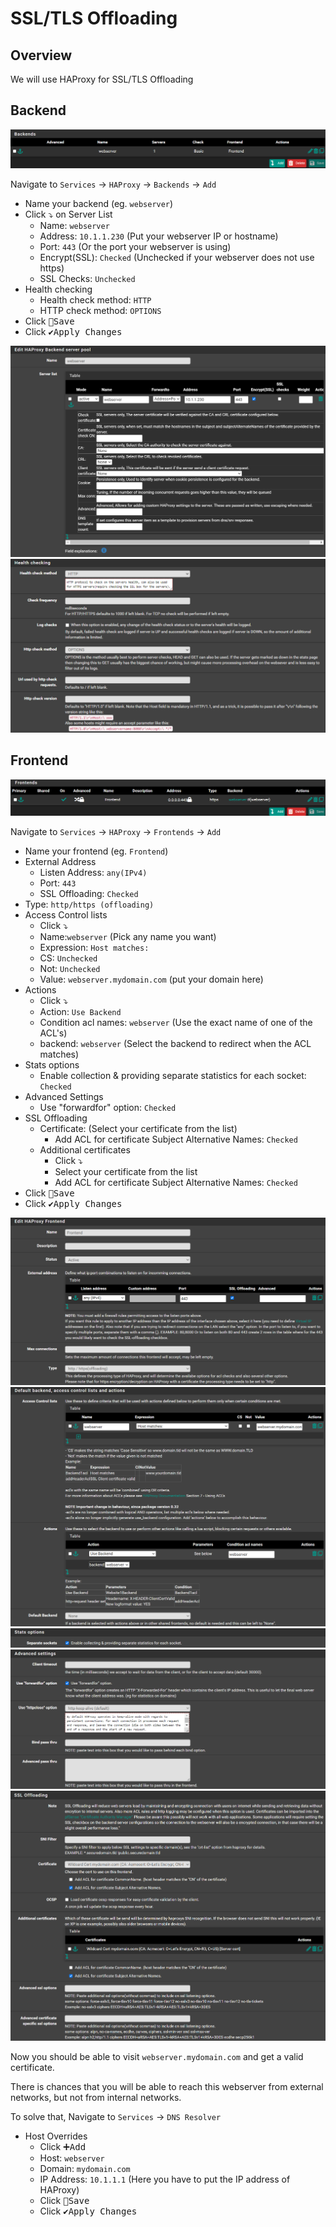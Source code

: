 # SSL/TLS Offloading

## Overview

We will use HAProxy for SSL/TLS Offloading

## Backend

![haproxy-ssloffload-backend-view](img/haproxy-ssloffload-backend-view.png)

Navigate to `Services` -> `HAProxy` -> `Backends` -> `Add`

- Name your backend (eg. `webserver`)
- Click ⤵️ on Server List
  - Name: `webserver`
  - Address: `10.1.1.230` (Put your webserver IP or hostname)
  - Port: `443` (Or the port your webserver is using)
  - Encrypt(SSL): `Checked` (Unchecked if your webserver does not use https)
  - SSL Checks: `Unchecked`
- Health checking
  - Health check method: `HTTP`
  - HTTP check method: `OPTIONS`
- Click <kbd>💾Save</kbd>
- Click <kbd>✔️Apply Changes</kbd>

![haproxy-ssloffload-backend](img/haproxy-ssloffload-backend.png)
![haproxy-ssloffload-backend-health](img/haproxy-ssloffload-backend-health.png)

## Frontend

![haproxy-ssloffload-frontend-view](img/haproxy-ssloffload-frontend-view.png)

Navigate to `Services` -> `HAProxy` -> `Frontends` -> `Add`

- Name your frontend (eg. `Frontend`)
- External Address
  - Listen Address: `any(IPv4)`
  - Port: `443`
  - SSL Offloading: `Checked`
- Type: `http/https (offloading)`
- Access Control lists
  - Click <kbd>⤵️</kbd>
  - Name:`webserver` (Pick any name you want)
  - Expression: `Host matches:`
  - CS: `Unchecked`
  - Not: `Unchecked`
  - Value: `webserver.mydomain.com` (put your domain here)
- Actions
  - Click <kbd>⤵️</kbd>
  - Action: `Use Backend`
  - Condition acl names: `webserver` (Use the exact name of one of the ACL's)
  - backend: `webserver` (Select the backend to redirect when the ACL matches)
- Stats options
  - Enable collection & providing separate statistics for each socket: `Checked`
- Advanced Settings
  - Use "forwardfor" option: `Checked`
- SSL Offloading
  - Certificate: (Select your certificate from the list)
    - Add ACL for certificate Subject Alternative Names: `Checked`
  - Additional certificates
    - Click <kbd>⤵️</kbd>
    - Select your certificate from the list
    - Add ACL for certificate Subject Alternative Names: `Checked`
- Click <kbd>💾Save</kbd>
- Click <kbd>✔️Apply Changes</kbd>

![haproxy-ssloffload-frontend1](img/haproxy-ssloffload-frontend1.png)
![haproxy-ssloffload-frontend2](img/haproxy-ssloffload-frontend2.png)
![haproxy-ssloffload-frontend3](img/haproxy-ssloffload-frontend3.png)
![haproxy-ssloffload-frontend4](img/haproxy-ssloffload-frontend4.png)
![haproxy-ssloffload-frontend5](img/haproxy-ssloffload-frontend5.png)

Now you should be able to visit `webserver.mydomain.com` and get a valid certificate.

There is chances that you will be able to reach this webserver from external networks,
but not from internal networks.

To solve that, Navigate to `Services` -> `DNS Resolver`

- Host Overrides
  - Click <kbd>➕Add</kbd>
  - Host: `webserver`
  - Domain: `mydomain.com`
  - IP Address: `10.1.1.1` (Here you have to put the IP address of HAProxy)
  - Click <kbd>💾Save</kbd>
  - Click <kbd>✔️Apply Changes</kbd>
